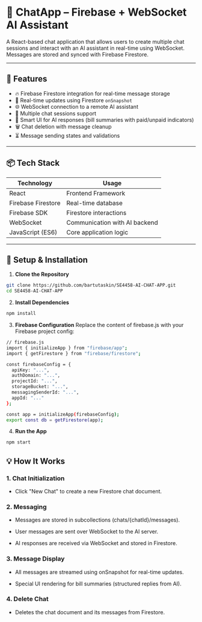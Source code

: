 # 💬 ChatApp – Firebase + WebSocket AI Assistant

A React-based chat application that allows users to create multiple chat sessions and interact with an AI assistant in real-time using WebSocket. Messages are stored and synced with Firebase Firestore.

---

## 🚀 Features

- 🔥 Firebase Firestore integration for real-time message storage
- 🔁 Real-time updates using Firestore `onSnapshot`
- 🌐 WebSocket connection to a remote AI assistant
- 💬 Multiple chat sessions support
- 🧠 Smart UI for AI responses (bill summaries with paid/unpaid indicators)
- 🗑️ Chat deletion with message cleanup
- ⏳ Message sending states and validations

---

## 📦 Tech Stack

| Technology      | Usage                          |
|-----------------|--------------------------------|
| React           | Frontend Framework             |
| Firebase Firestore | Real-time database           |
| Firebase SDK    | Firestore interactions         |
| WebSocket       | Communication with AI backend  |
| JavaScript (ES6)| Core application logic         |

---

## 🔧 Setup & Installation

1. **Clone the Repository**

```bash
git clone https://github.com/bartutaskin/SE4458-AI-CHAT-APP.git
cd SE4458-AI-CHAT-APP
```

2. **Install Dependencies**

```bash
npm install
```

3. **Firebase Configuration**
Replace the content of firebase.js with your Firebase project config:
```bash
// firebase.js
import { initializeApp } from "firebase/app";
import { getFirestore } from "firebase/firestore";

const firebaseConfig = {
  apiKey: "...",
  authDomain: "...",
  projectId: "...",
  storageBucket: "...",
  messagingSenderId: "...",
  appId: "..."
};

const app = initializeApp(firebaseConfig);
export const db = getFirestore(app);
```

4. **Run the App**
```bash
npm start
```

## 💡 How It Works

### 1. Chat Initialization

* Click "New Chat" to create a new Firestore chat document.

### 2. Messaging

* Messages are stored in subcollections (chats/{chatId}/messages).

* User messages are sent over WebSocket to the AI server.

* AI responses are received via WebSocket and stored in Firestore.

### 3. Message Display

* All messages are streamed using onSnapshot for real-time updates.

* Special UI rendering for bill summaries (structured replies from AI).

### 4. Delete Chat

* Deletes the chat document and its messages from Firestore.
